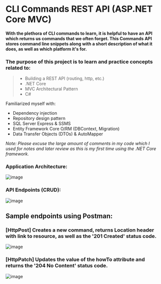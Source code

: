 # CLI Commands REST API (ASP.NET Core MVC)
#### With the plethora of CLI commands to learn, it is helpful to have an API which returns us commands that we often forget. This Commands API stores command line snippets along with a short description of what it does, as well as which platform it's for.
### The purpose of this project is to learn and practice concepts related to:
> - Building a REST API (routing, http, etc.) 
> - .NET Core
> - MVC Architectural Pattern
> - C#

Familiarized myself with:
- Dependency injection
- Repository design pattern
- SQL Server Express & SSMS
- Entity Framework Core O/RM (DBContext, Migration)
- Data Transfer Objects (DTOs) & AutoMapper

*Note: Please excuse the large amount of comments in my code which I used for notes and later review as this is my first time using the .NET Core framework.*

### Application Architecture:

![image](https://user-images.githubusercontent.com/59063950/91676248-3553ad80-eb0d-11ea-8fc7-e674ef0784a4.png)

### API Endpoints (CRUD):

![image](https://user-images.githubusercontent.com/59063950/91676062-8e6f1180-eb0c-11ea-83b0-affd0f607eac.png)

## Sample endpoints using Postman:

### [HttpPost] Creates a new command, returns Location header with link to resource, as well as the '201 Created' status code.

![image](https://user-images.githubusercontent.com/59063950/91677362-73060580-eb10-11ea-8097-6751b4c014d3.png)

### [HttpPatch] Updates the value of the howTo attribute and returns the '204 No Content' status code.

![image](https://user-images.githubusercontent.com/59063950/91677120-d17eb400-eb0f-11ea-84ea-8922972542fd.png)


